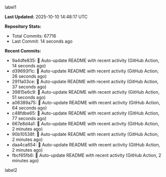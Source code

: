 
label1 
<!-- ACTIVITY_START -->
**Last Updated:** 2025-10-10 14:48:17 UTC

**Repository Stats:**
- Total Commits: 67716
- Last Commit: 14 seconds ago

**Recent Commits:**
- 9a4dfe835: 🤖 Auto-update README with recent activity (GitHub Action, 14 seconds ago)
- d39693f1c: 🤖 Auto-update README with recent activity (GitHub Action, 26 seconds ago)
- 2911a03ce: 🤖 Auto-update README with recent activity (GitHub Action, 37 seconds ago)
- 39815e6c9: 🤖 Auto-update README with recent activity (GitHub Action, 51 seconds ago)
- a06389a75: 🤖 Auto-update README with recent activity (GitHub Action, 64 seconds ago)
- c48fdbe65: 🤖 Auto-update README with recent activity (GitHub Action, 77 seconds ago)
- 667e8d4a1: 🤖 Auto-update README with recent activity (GitHub Action, 2 minutes ago)
- 90b10538f: 🤖 Auto-update README with recent activity (GitHub Action, 2 minutes ago)
- daa4ca654: 🤖 Auto-update README with recent activity (GitHub Action, 2 minutes ago)
- fbcf65fb6: 🤖 Auto-update README with recent activity (GitHub Action, 2 minutes ago)
<!-- ACTIVITY_END -->

label2
